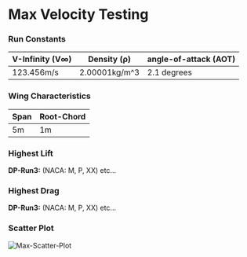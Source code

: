 # Max Velocity Testing  
### Run Constants  
| V-Infinity (V∞) | Density (ρ) | angle-of-attack (AOT) |
|-----------------|------------- |----------------------|
| 123.456m/s      | 2.00001kg/m^3| 2.1 degrees          |
### Wing Characteristics  
| Span | Root-Chord |
|------|------------|
| 5m   | 1m         |
### Highest Lift  
**DP-Run3:** (NACA: M, P, XX) etc...
### Highest Drag  
**DP-Run3:** (NACA: M, P, XX) etc...
### Scatter Plot

![Max-Scatter-Plot](imgs/template/MAX-scatterPlot.png)
